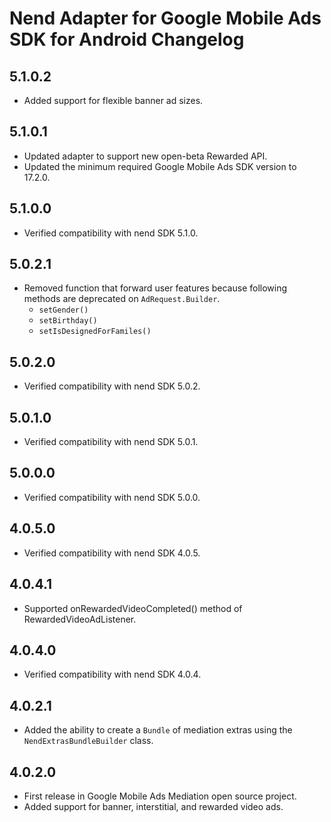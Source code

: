 # Nend Adapter for Google Mobile Ads SDK for Android Changelog

## 5.1.0.2
- Added support for flexible banner ad sizes.

## 5.1.0.1
- Updated adapter to support new open-beta Rewarded API.
- Updated the minimum required Google Mobile Ads SDK version to 17.2.0.

## 5.1.0.0
- Verified compatibility with nend SDK 5.1.0.

## 5.0.2.1
- Removed function that forward user features because following methods are deprecated on `AdRequest.Builder`.
  - `setGender()`
  - `setBirthday()`
  - `setIsDesignedForFamiles()`

## 5.0.2.0
- Verified compatibility with nend SDK 5.0.2.

## 5.0.1.0
- Verified compatibility with nend SDK 5.0.1.

## 5.0.0.0
- Verified compatibility with nend SDK 5.0.0.

## 4.0.5.0
- Verified compatibility with nend SDK 4.0.5.

## 4.0.4.1
- Supported onRewardedVideoCompleted() method of RewardedVideoAdListener.

## 4.0.4.0
- Verified compatibility with nend SDK 4.0.4.

## 4.0.2.1
- Added the ability to create a `Bundle` of mediation extras using the
  `NendExtrasBundleBuilder` class.

## 4.0.2.0
- First release in Google Mobile Ads Mediation open source project.
- Added support for banner, interstitial, and rewarded video ads.
